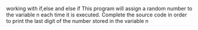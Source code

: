 working with if,else and else if
This program will assign a random number to the variable n each time it is executed. Complete the source code in order to print the last digit of the number stored in the variable n
